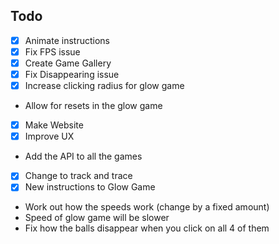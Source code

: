 ## Todo

- [x] Animate instructions
- [x] Fix FPS issue
- [x] Create Game Gallery
- [x] Fix Disappearing issue
- [x] Increase clicking radius for glow game
- Allow for resets in the glow game
- [x] Make Website
- [x] Improve UX
- Add the API to all the games
- [x] Change to track and trace
- [x] New instructions to Glow Game
- Work out how the speeds work (change by a fixed amount)
- Speed of glow game will be slower
- Fix how the balls disappear when you click on all 4 of them

